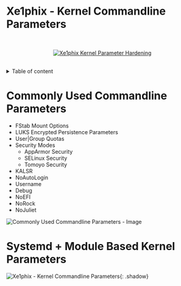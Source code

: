# Xe1phix - Kernel Commandline Parameters
<br>
<p align="center">
  <a href="https://gitlab.com/xe1phix/ParrotLinux-Public-Kiosk-Project/tree/master/Xe1phix-Grub-Hardening/Xe1phix-Kernel-Command-Line-Parameters">
    <img src="https://img.shields.io/badge/Xe1phix-Kernel_Commandline_Parameters-darkred?style=flat&logo=gitlab" alt="Xe1phix Kernel Parameter Hardening">
  </a>
</p>
<br>

<details>
<summary>Table of content</summary>

## Table of content
   * [Xe1phix - Kernel Commandline Parameters](#xe1phix-kernel-commandline-parameters)
      * [Commonly Used Commandline Parameters](#commonly-used-commandline-parameters)
         * [Commonly Used Commandline Parameters - Image](#common-parameters-image)
      * [Systemd + Module Based Kernel Parameters](#systemd+module-based-parameters)
         * [Systemd + Module Based Kernel Parameters - Image](#systemd+module-based-parameters-image)
</details>

# Commonly Used Commandline Parameters
- FStab Mount Options
- LUKS Encrypted Persistence Parameters
- User|Group Quotas
- Security Modes
    - AppArmor Security
    - SELinux Security
    - Tomoyo Security
- KALSR
- NoAutoLogin
- Username
- Debug
- NoEFI
- NoRock
- NoJuliet

![Commonly Used Commandline Parameters - Image](https://gitlab.com/xe1phix/ParrotLinux-Public-Kiosk-Project/raw/master/Xe1phix-Grub-Hardening/Xe1phix-Kernel-Command-Line-Parameters/Xe1phix-Kernel-Parameter-Notes-Digitally-Converted/KernelParameters4.jpg)
<br>


# Systemd + Module Based Kernel Parameters
![Xe1phix - Kernel Commandline Parameters](https://gitlab.com/xe1phix/ParrotLinux-Public-Kiosk-Project/raw/master/Xe1phix-Grub-Hardening/Xe1phix-Kernel-Command-Line-Parameters/Xe1phix-Kernel-Parameter-Notes-Digitally-Converted/KernelParameters2-v2.jpg){: .shadow}

